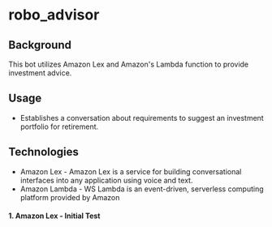 # robo_advisor

## Background

This bot utilizes Amazon Lex and Amazon's Lambda function to provide investment advice.

## Usage

 * Establishes a conversation about requirements to suggest an investment portfolio for retirement.

## Technologies
 * Amazon Lex - Amazon Lex is a service for building conversational interfaces into any application using voice and text.
 * Amazon Lambda - WS Lambda is an event-driven, serverless computing platform provided by Amazon



#### 1. Amazon Lex - Initial Test


